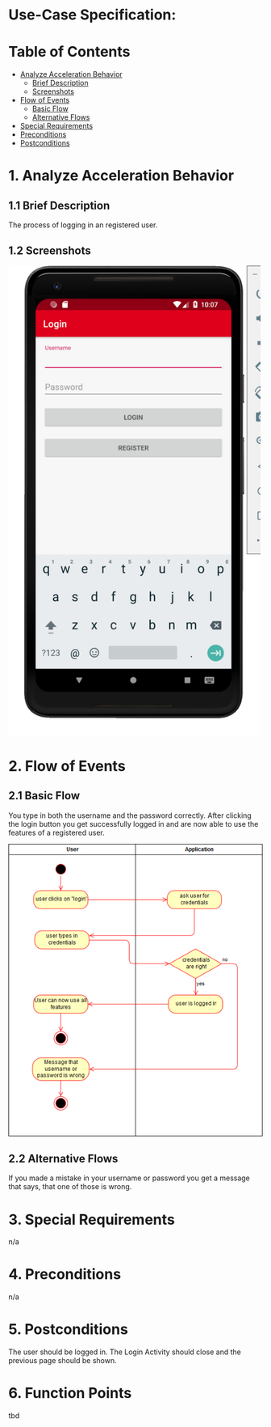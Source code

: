 # Use-Case Specification: 

# Table of Contents
- [Analyze Acceleration Behavior](#1-analyze-acceleration-behavior)
    - [Brief Description](#11-brief-description)
    - [Screenshots](#12-screenshots)
- [Flow of Events](#2-flow-of-events)
    - [Basic Flow](#21-basic-flow)
    - [Alternative Flows](#22-alternative-flows)
- [Special Requirements](#3-special-requirements)
- [Preconditions](#4-preconditions)
- [Postconditions](#5-postconditions)

# 1. Analyze Acceleration Behavior
## 1.1 Brief Description

The process of logging in an registered user.

## 1.2 Screenshots

<img src="Screenshot_Login.png" width=500>


# 2. Flow of Events
## 2.1 Basic Flow

You type in both the username and the password correctly. After clicking the login button you get successfully logged in and are now able to use the features of a registered user.

![picture2](LoginDiagram.png)

## 2.2 Alternative Flows

If you made a mistake in your username or password you get a message that says, that one of those is wrong.

# 3. Special Requirements

n/a

# 4. Preconditions

n/a

# 5. Postconditions

The user should be logged in.
The Login Activity should close and the previous page should be shown.

# 6. Function Points

tbd